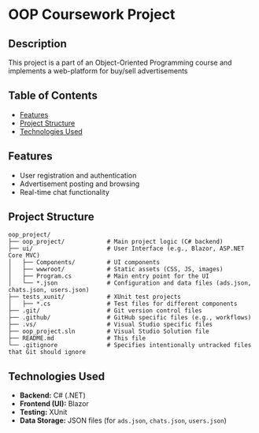 # OOP Coursework Project

## Description

This project is a part of an Object-Oriented Programming course and implements a web-platform for buy/sell advertisements

## Table of Contents

- [Features](#features)
- [Project Structure](#project-structure)
- [Technologies Used](#technologies-used)

## Features

- User registration and authentication
- Advertisement posting and browsing
- Real-time chat functionality

## Project Structure

```
oop_project/
├── oop_project/            # Main project logic (C# backend)
├── ui/                     # User Interface (e.g., Blazor, ASP.NET Core MVC)
│   ├── Components/         # UI components
│   ├── wwwroot/            # Static assets (CSS, JS, images)
│   ├── Program.cs          # Main entry point for the UI
│   └── *.json              # Configuration and data files (ads.json, chats.json, users.json)
├── tests_xunit/            # XUnit test projects
│   ├── *.cs                # Test files for different components
├── .git/                   # Git version control files
├── .github/                # GitHub specific files (e.g., workflows)
├── .vs/                    # Visual Studio specific files
├── oop_project.sln         # Visual Studio Solution file
├── README.md               # This file
└── .gitignore              # Specifies intentionally untracked files that Git should ignore
```

## Technologies Used

-   **Backend:** C# (.NET)
-   **Frontend (UI):** Blazor
-   **Testing:** XUnit
-   **Data Storage:** JSON files (for `ads.json`, `chats.json`, `users.json`)
